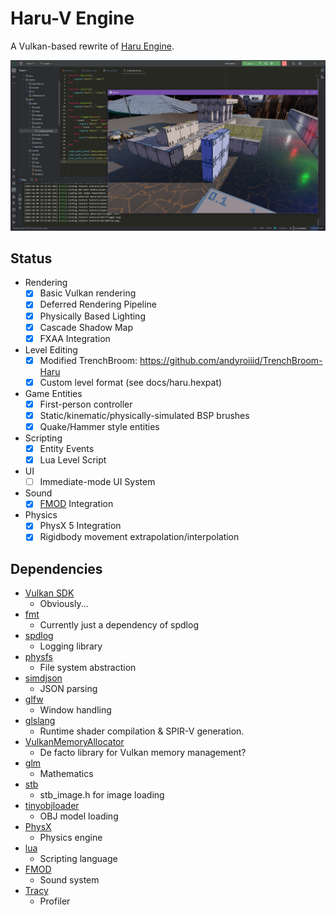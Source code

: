 # Haru-V Engine

A Vulkan-based rewrite of [Haru Engine](https://github.com/andyroiiid/haru).

![Screenshot](screenshot.png)

## Status

- Rendering
    - [x] Basic Vulkan rendering
    - [x] Deferred Rendering Pipeline
    - [x] Physically Based Lighting
    - [x] Cascade Shadow Map
    - [x] FXAA Integration
- Level Editing
    - [x] Modified TrenchBroom: https://github.com/andyroiiid/TrenchBroom-Haru
    - [x] Custom level format (see docs/haru.hexpat)
- Game Entities
    - [x] First-person controller
    - [x] Static/kinematic/physically-simulated BSP brushes
    - [x] Quake/Hammer style entities
- Scripting
    - [x] Entity Events
    - [x] Lua Level Script
- UI
    - [ ] Immediate-mode UI System
- Sound
    - [x] [FMOD](https://fmod.com/) Integration
- Physics
    - [x] PhysX 5 Integration
    - [x] Rigidbody movement extrapolation/interpolation

## Dependencies

- [Vulkan SDK](https://www.lunarg.com/vulkan-sdk/)
    - Obviously...
- [fmt](https://github.com/fmtlib/fmt)
    - Currently just a dependency of spdlog
- [spdlog](https://github.com/gabime/spdlog)
    - Logging library
- [physfs](https://github.com/icculus/physfs)
    - File system abstraction
- [simdjson](https://github.com/simdjson/simdjson)
    - JSON parsing
- [glfw](https://github.com/glfw/glfw)
    - Window handling
- [glslang](https://github.com/KhronosGroup/glslang)
    - Runtime shader compilation & SPIR-V generation.
- [VulkanMemoryAllocator](https://github.com/GPUOpen-LibrariesAndSDKs/VulkanMemoryAllocator)
    - De facto library for Vulkan memory management?
- [glm](https://github.com/g-truc/glm)
    - Mathematics
- [stb](https://github.com/nothings/stb)
    - stb_image.h for image loading
- [tinyobjloader](https://github.com/tinyobjloader/tinyobjloader)
    - OBJ model loading
- [PhysX](https://github.com/NVIDIA-Omniverse/PhysX)
    - Physics engine
- [lua](https://github.com/lua/lua)
    - Scripting language
- [FMOD](https://www.fmod.com/)
    - Sound system
- [Tracy](https://github.com/wolfpld/tracy)
    - Profiler
